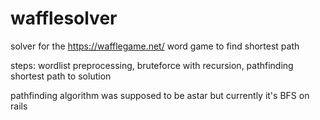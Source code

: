 # wafflesolver
solver for the https://wafflegame.net/ word game to find shortest path

steps:
wordlist preprocessing, 
bruteforce with recursion,
pathfinding shortest path to solution

pathfinding algorithm was supposed to be astar but currently it's BFS on rails